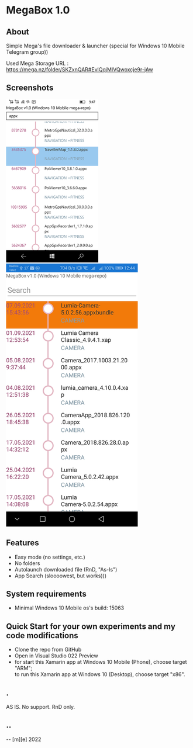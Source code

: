 # MegaBox 1.0

## About
Simple Mega's file downloader & launcher (special for Windows 10 Mobile Telegram group))

Used Mega Storage URL : https://mega.nz/folder/SKZxnQAR#EvlQqjMIVQwoxcje9r-jAw

## Screenshots
![screenshot1:UWP](Images/shot1.png)
![screenshot2:Android](Images/shot2.png)

## Features
- Easy mode (no settings, etc.) 
- No folders
- Autolaunch downloaded file (RnD, "As-Is")
- App Search (sloooowest, but works)))


## System requirements
- Minimal Windows 10 Mobile os's build: 15063

## Quick Start for your own experiments and my code modifications
- Clone the repo from GitHub
- Open in Visual Studio 022 Preview
- for start this Xamarin app at Windows 10 Mobile (Phone), choose target "ARM";  
to run this Xamarin app at Windows 10 (Desktop), choose target "x86". 

## .
AS IS. No support. RnD only.

## ..
-- [m][e] 2022
